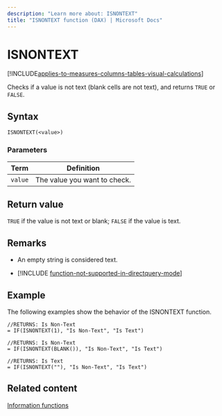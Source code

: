 ```yaml
---
description: "Learn more about: ISNONTEXT"
title: "ISNONTEXT function (DAX) | Microsoft Docs"
---
```

# ISNONTEXT

[!INCLUDE[applies-to-measures-columns-tables-visual-calculations](includes/applies-to-measures-columns-tables-visual-calculations.md)]

Checks if a value is not text (blank cells are not text), and returns `TRUE` or `FALSE`.  
  
## Syntax  
  
```dax
ISNONTEXT(<value>)  
```
  
### Parameters  
  
|Term|Definition|  
|--------|--------------|  
|`value`|The value you want to check.|  
  
## Return value

`TRUE` if the value is not text or blank; `FALSE` if the value is text.  
  
## Remarks

- An empty string is considered text.  

- [!INCLUDE [function-not-supported-in-directquery-mode](includes/function-not-supported-in-directquery-mode.md)]
  
## Example

The following examples show the behavior of the ISNONTEXT function.  
  
```dax
//RETURNS: Is Non-Text  
= IF(ISNONTEXT(1), "Is Non-Text", "Is Text")  
  
//RETURNS: Is Non-Text  
= IF(ISNONTEXT(BLANK()), "Is Non-Text", "Is Text")  
  
//RETURNS: Is Text  
= IF(ISNONTEXT(""), "Is Non-Text", "Is Text")  
```
  
## Related content

[Information functions](information-functions-dax.md)  
